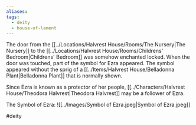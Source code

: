 ```yaml
---
aliases: 
tags:
  - deity
  - house-of-lament
---
```



The door from the [[../Locations/Halvrest House/Rooms/The Nursery|The Nursery]] to the [[../Locations/Halvrest House/Rooms/Childrens' Bedroom|Childrens' Bedroom]] was somehow enchanted locked. When the door was touched, part of the symbol for Ezra appeared. The symbol appeared without the sprig of a [[../Items/Halvrest House/Belladonna Plant|Belladonna Plant]] that is normally shown.

Since Ezra is known as a protector of her people, [[../Characters/Halvrest House/Theodora Halvrest|Theodora Halvrest]] may be a follower of Ezra.

The Symbol of Ezra:
![[../Images/Symbol of Ezra.jpeg|Symbol of Ezra.jpeg]]

#deity